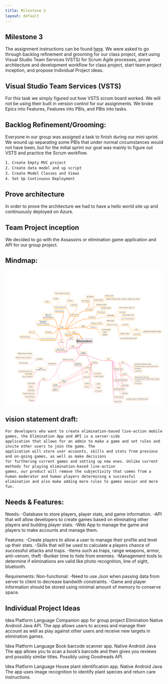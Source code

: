 ```yaml
---
title: Milestone 3
layout: default
---
```

## Milestone 3
The assignment instructions can be found [here](http://www.wou.edu/~morses/classes/cs46x/assignments/t3/M3.html).
We were asked to go through backlog refinement and grooming for our class project, start using Visual Studio
Team Services (VSTS) for Scrum Agile processes, prove architecture and development workflow for class project, start team
project inception, and propose Individual Project ideas.


## Visual Studio Team Services (VSTS)
For this task we simply figured out how VSTS scrum board worked. We will not be using their built in version control for our assignments.
We broke Epics into Features, Features into PBIs, and PBIs into tasks.

## Backlog Refinement/Grooming:
Everyone in our group was assigned a task to finish during our mini sprint. We wound up separating some PBIs that under normal circumstances would not have been, but for the initial sprint our goal was mainly to figure out VSTS and practice the Scrum workflow.
```bash
1. Create Empty MVC project
2. Create data model and up script
3. Create Model Classes and Views
4. Set Up Continuous Deployment
```

## Prove architecture
In order to prove the architecture we had to have a hello world site up and continuously deployed on Azure.

## Team Project inception
We decided to go with the Assassins or elimination game application and API for our group project.

## Mindmap:
![](img/mindmap.png?raw=true)

## vision statement draft:

    For developers who want to create elimination-based live-action mobile games, the Elimination App and API is a server-side
	application that allows for an admin to make a game and set rules and invite other users to join the game. The
	application will store user accounts, skills and stats from previous and on-going games, as well as make decisions
	for furthering current games and setting up new ones. Unlike current methods for playing elimination-based live-action
	games, our product will remove the subjectivity that comes from a human moderator and human players determining a successful
	elimination and also make adding more rules to games easier and more fun.

## Needs & Features:
Needs:
    -Database to store players, player stats, and game information.
    -API that will allow developers to create games based on eliminating other players and building player stats.
    -Web App to manage the game and players to make accounts and manage them.

Features:
    -Create players to allow a user to manage their profile and level up their stats.
    -Skills that will be used to calculate a players chance of successful attacks and traps.
    -Items such as traps, range weapons, armor, anti-venom, theft
    -Bunker time to hide from enemies.
    -Management tools to determine if eliminations are valid like photo recognition, line of sight, bluetooth.

Requirements:
    Non-functional:
    -Need to use Json when passing data from server to client to decrease bandwith constraints.
    -Game and player information should be stored using minimal amount of memory to conserve space.

## Individual Project Ideas

Idea						                      Platform		        Language
Companion app for group project Elimination 	  Native Android	 	Java
API. The app allows users to access and manage
their account as well as play against other
users and receive new targets in elimination
games.  


Idea						                Platform		    Language
Book barcode scanner app.			        Native Android		Java
The app allows you to scan a book’s
barcode and then gives you reviews
and possibly similar titles.
Possibly using Goodreads API.


Idea						              Platform		        Language
House plant identification app. 		  Native Android		Java
The app uses image recognition to
identify plant species and return care
instructions.
